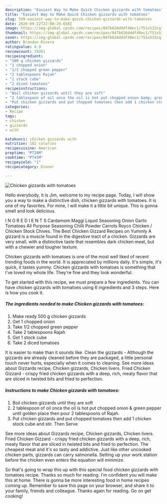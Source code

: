 ```yaml
---
description: "Easiest Way to Make Quick Chicken gizzards with tomatoes"
title: "Easiest Way to Make Quick Chicken gizzards with tomatoes"
slug: 599-easiest-way-to-make-quick-chicken-gizzards-with-tomatoes
date: 2020-09-22T22:00:29.658Z
image: https://img-global.cpcdn.com/recipes/047b626dddf40ec1/751x532cq70/chicken-gizzards-with-tomatoes-recipe-main-photo.jpg
thumbnail: https://img-global.cpcdn.com/recipes/047b626dddf40ec1/751x532cq70/chicken-gizzards-with-tomatoes-recipe-main-photo.jpg
cover: https://img-global.cpcdn.com/recipes/047b626dddf40ec1/751x532cq70/chicken-gizzards-with-tomatoes-recipe-main-photo.jpg
author: Brandon Rivera
ratingvalue: 4.9
reviewcount: 19261
recipeingredient:
- "500 g chicken gizzards"
- "1 chopped onion"
- "1/2 chopped green pepper"
- "2 tablespoons Rajah"
- "1 stock cube"
- "2 diced tomatoes"
recipeinstructions:
- "Boil chicken gizzards until they are soft"
- "2 tablespoon of oil once the oil is hot put chopped onion &amp; green pepper until golden place then pour 2 tablespoons of Rajah."
- "Put chicken gizzards and put chopped tomatoes then add 1 chicken stock cube and stir. Then Serve"
categories:
- Recipe
tags:
- chicken
- gizzards
- with

katakunci: chicken gizzards with 
nutrition: 182 calories
recipecuisine: American
preptime: "PT28M"
cooktime: "PT45M"
recipeyield: "1"
recipecategory: Dinner

---
```



![Chicken gizzards with tomatoes](https://img-global.cpcdn.com/recipes/047b626dddf40ec1/751x532cq70/chicken-gizzards-with-tomatoes-recipe-main-photo.jpg)

Hello everybody, it is Jim, welcome to my recipe page. Today, I will show you a way to make a distinctive dish, chicken gizzards with tomatoes. It is one of my favorites. For mine, I will make it a little bit unique. This is gonna smell and look delicious.

I N G R E D I E N T S Cardamom Maggi Liquid Seasoning Onion Garlic Tomatoes All Purpose Seasoning Chilli Powder Carrots Royco Chicken / Chicken Stock Chives. The Best Chicken Gizzard Recipes on Yummly A gizzard is a muscle found in the digestive tract of a chicken. Gizzards are very small, with a distinctive taste that resembles dark chicken meat, but with a chewier and tougher texture.

Chicken gizzards with tomatoes is one of the most well liked of recent trending foods in the world. It is appreciated by millions daily. It's simple, it's quick, it tastes yummy. Chicken gizzards with tomatoes is something that I've loved my whole life. They're fine and they look wonderful.


To get started with this recipe, we must prepare a few ingredients. You can have chicken gizzards with tomatoes using 6 ingredients and 3 steps. Here is how you cook it.

<!--inarticleads1-->

##### The ingredients needed to make Chicken gizzards with tomatoes:

1. Make ready 500 g chicken gizzards
1. Get 1 chopped onion
1. Take 1/2 chopped green pepper
1. Take 2 tablespoons Rajah
1. Get 1 stock cube
1. Take 2 diced tomatoes


It is easier to make than it sounds like. Clean the gizzards - Although the gizzards are already cleaned before they are packaged, a little personal touch never hurts, especially when it comes to cleaning. See more ideas about Gizzards recipe, Chicken gizzards, Chicken livers. Fried Chicken Gizzard - crispy fried chicken gizzards with a deep, rich, meaty flavor that are sliced in twisted bits and fried to perfection. 

<!--inarticleads2-->

##### Instructions to make Chicken gizzards with tomatoes:

1. Boil chicken gizzards until they are soft
1. 2 tablespoon of oil once the oil is hot put chopped onion &amp; green pepper until golden place then pour 2 tablespoons of Rajah.
1. Put chicken gizzards and put chopped tomatoes then add 1 chicken stock cube and stir. Then Serve


See more ideas about Gizzards recipe, Chicken gizzards, Chicken livers. Fried Chicken Gizzard - crispy fried chicken gizzards with a deep, rich, meaty flavor that are sliced in twisted bits and fried to perfection. The cheapest meat and it&#39;s so tasty and addictive. Just like other uncooked chicken parts, gizzards can carry salmonella. Setting up your work station before the chicken even enters the equation will minimize. 

So that's going to wrap this up with this special food chicken gizzards with tomatoes recipe. Thanks so much for reading. I'm confident you will make this at home. There is gonna be more interesting food in home recipes coming up. Remember to save this page on your browser, and share it to your family, friends and colleague. Thanks again for reading. Go on get cooking!
